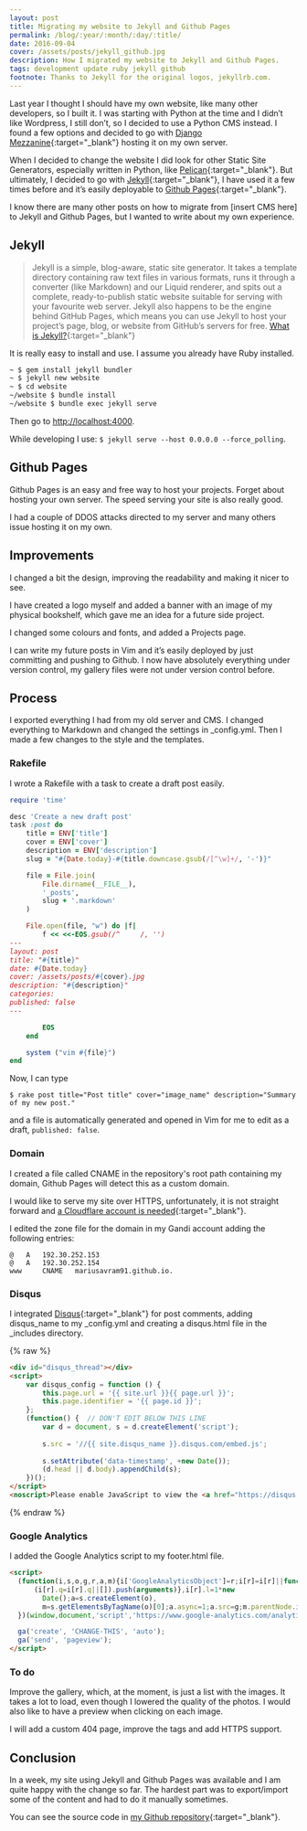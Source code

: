 ```yaml
---
layout: post
title: Migrating my website to Jekyll and Github Pages
permalink: /blog/:year/:month/:day/:title/
date: 2016-09-04
cover: /assets/posts/jekyll_github.jpg
description: How I migrated my website to Jekyll and Github Pages.
tags: development update ruby jekyll github
footnote: Thanks to Jekyll for the original logos, jekyllrb.com.
---
```


Last year I thought I should have my own website, like many other developers, so I built it. I was starting with Python at the time and I didn’t like Wordpress, I still don’t, so I decided to use a Python CMS instead. I found a few options and decided to go with [Django Mezzanine](http://mezzanine.jupo.org){:target="_blank"} hosting it on my own server.

When I decided to change the website I did look for other Static Site Generators, especially written in Python, like [Pelican](http://getpelican.com){:target="_blank"}. But ultimately, I decided to go with [Jekyll](https://jekyllrb.com){:target="_blank"}, I have used it a few times before and it’s easily deployable to [Github Pages](https://pages.github.com){:target="_blank"}.

I know there are many other posts on how to migrate from [insert CMS here] to Jekyll and Github Pages, but I wanted to write about my own experience.

## Jekyll

> Jekyll is a simple, blog-aware, static site generator. It takes a template directory containing raw text files in various formats, runs it through a converter (like Markdown) and our Liquid renderer, and spits out a complete, ready-to-publish static website suitable for serving with your favourite web server. Jekyll also happens to be the engine behind GitHub Pages, which means you can use Jekyll to host your project’s page, blog, or website from GitHub’s servers for free. [What is Jekyll?](https://jekyllrb.com/docs/home){:target="_blank"}

It is really easy to install and use. I assume you already have Ruby installed.

```bash
~ $ gem install jekyll bundler
~ $ jekyll new website
~ $ cd website
~/website $ bundle install
~/website $ bundle exec jekyll serve
```

Then go to [http://localhost:4000](http://localhost:4000).

While developing I use: ```$ jekyll serve --host 0.0.0.0 --force_polling```.

## Github Pages

Github Pages is an easy and free way to host your projects. Forget about hosting your own server. The speed serving your site is also really good.

I had a couple of DDOS attacks directed to my server and many others issue hosting it on my own.

## Improvements

I changed a bit the design, improving the readability and making it nicer to see.

I have created a logo myself and added a banner with an image of my physical bookshelf, which gave me an idea for a future side project.

I changed some colours and fonts, and added a Projects page.

I can write my future posts in Vim and it’s easily deployed by just committing and pushing to Github. I now have absolutely everything under version control, my gallery files were not under version control before.

## Process

I exported everything I had from my old server and CMS. I changed everything to Markdown and changed the settings in _config.yml. Then I made a few changes to the style and the templates.

### Rakefile

I wrote a Rakefile with a task to create a draft post easily.

```ruby
require 'time'

desc 'Create a new draft post'
task :post do
    title = ENV['title']	
    cover = ENV['cover']
    description = ENV['description']
    slug = "#{Date.today}-#{title.downcase.gsub(/[^\w]+/, '-')}"

    file = File.join(
        File.dirname(__FILE__),
        '_posts',
        slug + '.markdown'
    )

    File.open(file, "w") do |f|
        f << <<-EOS.gsub(/^     /, '')
---
layout: post
title: "#{title}"
date: #{Date.today}
cover: /assets/posts/#{cover}.jpg
description: "#{description}"
categories:
published: false
---

        EOS
    end

    system ("vim #{file}")
end
```
Now, I can type

```
$ rake post title="Post title" cover="image_name" description="Summary of my new post."
```

and a file is automatically generated and opened in Vim for me to edit as a draft, ```published: false```.

### Domain

I created a file called CNAME in the repository's root path containing my domain, Github Pages will detect this as a custom domain.

I would like to serve my site over HTTPS, unfortunately, it is not straight forward and [a Cloudflare account is needed](https://sheharyar.me/blog/free-ssl-for-github-pages-with-custom-domains){:target="_blank"}.

I edited the zone file for the domain in my Gandi account adding the following entries:

```
@ 	A 	192.30.252.153
@ 	A 	192.30.252.154
www 	CNAME 	mariusavram91.github.io.
```

### Disqus

I integrated [Disqus](https://disqus.com/admin/universalcode){:target="_blank"} for post comments, adding disqus_name to my _config.yml and creating a disqus.html file in the _includes directory.

{% raw %}
```html
<div id="disqus_thread"></div>
<script>
    var disqus_config = function () {
        this.page.url = '{{ site.url }}{{ page.url }}';
        this.page.identifier = '{{ page.id }}';
    };
    (function() {  // DON'T EDIT BELOW THIS LINE
        var d = document, s = d.createElement('script');
        
        s.src = '//{{ site.disqus_name }}.disqus.com/embed.js';
        
        s.setAttribute('data-timestamp', +new Date());
        (d.head || d.body).appendChild(s);
    })();
</script>
<noscript>Please enable JavaScript to view the <a href="https://disqus.com/?ref_noscript" rel="nofollow">comments powered by Disqus.</a></noscript>
```
{% endraw %}

### Google Analytics

I added the Google Analytics script to my footer.html file.

```html
<script>
  (function(i,s,o,g,r,a,m){i['GoogleAnalyticsObject']=r;i[r]=i[r]||function(){
      (i[r].q=i[r].q||[]).push(arguments)},i[r].l=1*new
        Date();a=s.createElement(o),
        m=s.getElementsByTagName(o)[0];a.async=1;a.src=g;m.parentNode.insertBefore(a,m)
  })(window,document,'script','https://www.google-analytics.com/analytics.js','ga');

  ga('create', 'CHANGE-THIS', 'auto');
  ga('send', 'pageview');
</script>
```

### To do

Improve the gallery, which, at the moment, is just a list with the images. It takes a lot to load, even though I lowered the quality of the photos. I would also like to have a preview when clicking on each image.

I will add a custom 404 page, improve the tags and add HTTPS support.

## Conclusion

In a week, my site using Jekyll and Github Pages was available and I am quite happy with the change so far. The hardest part was to export/import some of the content and had to do it manually sometimes.

You can see the source code in [my Github repository](https://github.com/mariusavram91/mariusavram){:target="_blank"}.
